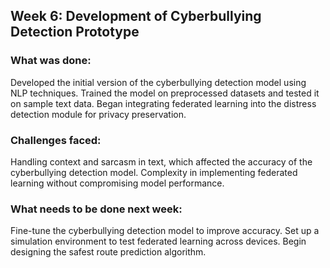 ## Week 6: Development of Cyberbullying Detection Prototype
### What was done:

Developed the initial version of the cyberbullying detection model using NLP techniques.
Trained the model on preprocessed datasets and tested it on sample text data.
Began integrating federated learning into the distress detection module for privacy preservation.
### Challenges faced:

Handling context and sarcasm in text, which affected the accuracy of the cyberbullying detection model.
Complexity in implementing federated learning without compromising model performance.
### What needs to be done next week:

Fine-tune the cyberbullying detection model to improve accuracy.
Set up a simulation environment to test federated learning across devices.
Begin designing the safest route prediction algorithm.
